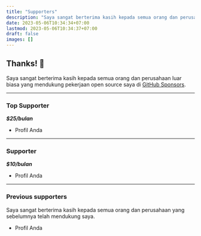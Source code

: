 ```yaml
---
title: "Supporters"
description: "Saya sangat berterima kasih kepada semua orang dan perusahaan luar biasa yang mendukung pekerjaan open source saya."
date: 2023-05-06T10:34:34+07:00
lastmod: 2023-05-06T10:34:37+07:00
draft: false
images: []
---
```


## Thanks! 🙌

Saya sangat berterima kasih kepada semua orang dan perusahaan luar biasa yang mendukung pekerjaan open source saya di [GitHub Sponsors](https://github.com/sponsors/wanforge).

---

### Top Supporter

***$25/bulan***

- Profil Anda

---

### Supporter

***$10/bulan***

- Profil Anda

---

### Previous supporters

Saya sangat berterima kasih kepada semua orang dan perusahaan yang sebelumnya telah mendukung saya.

- Profil Anda
